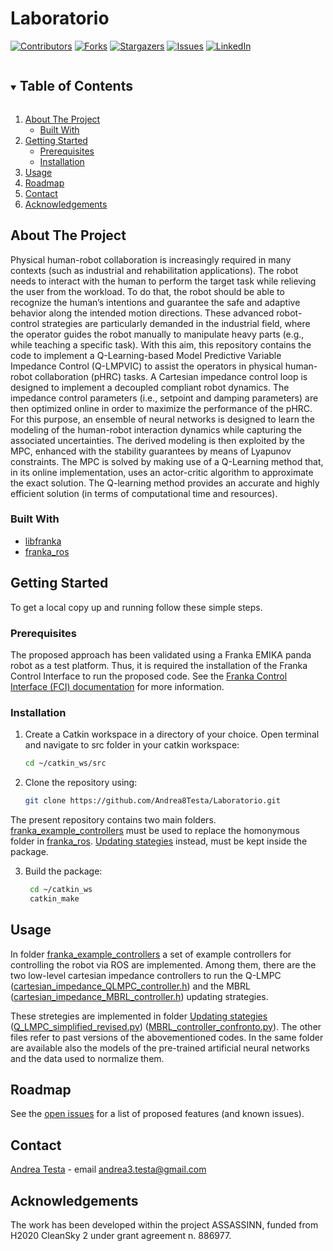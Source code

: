 # Laboratorio

[![Contributors][contributors-shield]][contributors-url]
[![Forks][forks-shield]][forks-url]
[![Stargazers][stars-shield]][stars-url]
[![Issues][issues-shield]][issues-url]
[![LinkedIn][linkedin-shield]][linkedin-url]




<!-- TABLE OF CONTENTS -->
<details open="open">
  <summary><h2 style="display: inline-block">Table of Contents</h2></summary>
  <ol>
    <li>
      <a href="#about-the-project">About The Project</a>
      <ul>
        <li><a href="#built-with">Built With</a></li>
      </ul>
    </li>
    <li>
      <a href="#getting-started">Getting Started</a>
      <ul>
        <li><a href="#prerequisites">Prerequisites</a></li>
        <li><a href="#installation">Installation</a></li>
      </ul>
    </li>
    <li><a href="#usage">Usage</a></li>
    <li><a href="#roadmap">Roadmap</a></li>
    <li><a href="#contact">Contact</a></li>
    <li><a href="#acknowledgements">Acknowledgements</a></li>
  </ol>
</details>



<!-- ABOUT THE PROJECT -->
## About The Project

Physical human-robot collaboration is increasingly required in many contexts (such as industrial and rehabilitation applications). The robot needs to interact with the human to perform the target task while relieving the user from the workload. To do that, the robot should be able to recognize the human’s intentions and guarantee the safe and adaptive behavior along the intended motion directions. These advanced robot-control strategies are particularly demanded in the industrial field, where the operator guides the robot manually to manipulate heavy parts (e.g., while teaching a specific task). With this aim, this repository contains the code to implement a Q-Learning-based Model Predictive Variable Impedance Control (Q-LMPVIC) to assist the operators in physical human-robot collaboration (pHRC) tasks. A Cartesian impedance control loop is designed to implement a decoupled compliant robot dynamics. The impedance control parameters (i.e., setpoint and damping parameters) are then optimized online in order to maximize the performance of the pHRC. For this purpose, an ensemble of neural networks is designed to learn the modeling of the human-robot interaction dynamics while capturing the associated uncertainties. The derived modeling is then exploited by the MPC, enhanced with the stability guarantees by means of Lyapunov constraints. The MPC is solved by making use of a Q-Learning method that, in its online implementation, uses an actor-critic algorithm to approximate the exact solution. The Q-learning method provides an accurate and highly efficient solution (in terms of computational time and resources).


### Built With

* [libfranka](https://github.com/frankaemika/libfranka)
* [franka_ros](https://github.com/frankaemika/franka_ros)



<!-- GETTING STARTED -->
## Getting Started

To get a local copy up and running follow these simple steps.

### Prerequisites

The proposed approach has been validated using a Franka EMIKA panda robot as a test platform. Thus, it is required the installation of the Franka Control Interface to run the proposed code. See the [Franka Control Interface (FCI) documentation][fci-docs] for more information.

### Installation

1. Create a Catkin workspace in a directory of your choice. Open terminal and navigate to src folder in your catkin workspace:
   ```sh
   cd ~/catkin_ws/src
   ```
2. Clone the repository using:
   ```sh
   git clone https://github.com/Andrea8Testa/Laboratorio.git
   ```
The present repository contains two main folders. [franka_example_controllers][frankaexamplecontrollers] must be used to replace the homonymous folder in [franka_ros](https://github.com/frankaemika/franka_ros). [Updating stategies][updatingstrategies] instead, must be kept inside the package.

3. Build the package:
   ```sh
    cd ~/catkin_ws 
    catkin_make
   ```

<!-- USAGE EXAMPLES -->
## Usage

In folder [franka_example_controllers][frankaexamplecontrollers] a set of example controllers for controlling the robot via ROS are implemented. Among them, there are the two low-level cartesian impedance controllers to run the Q-LMPC ([cartesian_impedance_QLMPC_controller.h][impedance_QLMPC]) and the MBRL ([cartesian_impedance_MBRL_controller.h][impedance_MBRL]) updating strategies.

These stretegies are implemented in folder [Updating stategies][updatingstrategies] ([Q_LMPC_simplified_revised.py][QLMPC]) ([MBRL_controller_confronto.py][MBRL]). The other files refer to past versions of the abovementioned codes. In the same folder are available also the models of the pre-trained artificial neural networks and the data used to normalize them. 


<!-- ROADMAP -->
## Roadmap

See the [open issues](https://github.com/Andrea8Testa/Laboratorio/issues) for a list of proposed features (and known issues).




<!-- CONTACT -->
## Contact

[Andrea Testa][linkedin-url] - email andrea3.testa@gmail.com


<!-- ACKNOWLEDGEMENTS -->
## Acknowledgements

The work has been developed within the project ASSASSINN, funded from H2020 CleanSky 2 under grant agreement n. 886977.




<!-- MARKDOWN LINKS & IMAGES -->
<!-- https://www.markdownguide.org/basic-syntax/#reference-style-links -->
[contributors-shield]: https://img.shields.io/github/contributors/Andrea8Testa/Laboratorio.svg?style=for-the-badge
[contributors-url]: https://github.com/Andrea8Testa/Laboratorio/graphs/contributors
[forks-shield]: https://img.shields.io/github/forks/Andrea8Testa/Laboratorio.svg?style=for-the-badge
[forks-url]: https://github.com/Andrea8Testa/Laboratorio/network/members
[stars-shield]: https://img.shields.io/github/stars/Andrea8Testa/Laboratorio.svg?style=for-the-badge
[stars-url]: https://github.com/Andrea8Testa/Laboratorio/stargazers
[issues-shield]: https://img.shields.io/github/issues/Andrea8Testa/Laboratorio.svg?style=for-the-badge
[issues-url]: https://github.com/Andrea8Testa/Laboratorio/issues
[linkedin-shield]: https://img.shields.io/badge/-LinkedIn-black.svg?style=for-the-badge&logo=linkedin&colorB=555
[linkedin-url]: https://linkedin.com/in/andrea-testa-b0ba8714b

[fci-docs]: https://frankaemika.github.io/docs
[updatingstrategies]: https://github.com/Andrea8Testa/Laboratorio/tree/main/Updating%20strategies
[frankaexamplecontrollers]: https://github.com/Andrea8Testa/Laboratorio/tree/main/franka_example_controllers
[impedance_QLMPC]: https://github.com/Andrea8Testa/Laboratorio/blob/main/franka_example_controllers/include/franka_example_controllers/cartesian_impedance_QLMPC_controller.h
[impedance_MBRL]: https://github.com/Andrea8Testa/Laboratorio/blob/main/franka_example_controllers/include/franka_example_controllers/cartesian_impedance_MBRL_controller.h
[QLMPC]: https://github.com/Andrea8Testa/Laboratorio/blob/main/Updating%20strategies/Q_LMPC_simplified_revised.py
[MBRL]: https://github.com/Andrea8Testa/Laboratorio/blob/main/Updating%20strategies/MBRL_controller_confronto.py
